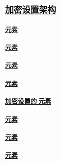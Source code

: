 # [加密设置架构](index.md)
## [<cryptoClasses> 元素](cryptoclasses-element.md)
## [<cryptoClass> 元素](cryptoclass-element.md)
## [<cryptographySettings> 元素](cryptographysettings-element.md)
## [<cryptoNameMapping> 元素](cryptonamemapping-element.md)
## [加密设置的 <mscorlib> 元素](mscorlib-element-for-cryptography-settings.md)
## [<nameEntry> 元素](nameentry-element.md)
## [<oidEntry> 元素](oidentry-element.md)
## [<oidMap> 元素](oidmap-element.md)
